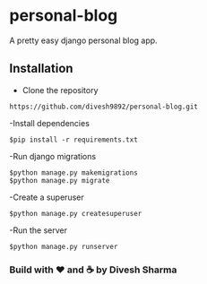 # personal-blog
A pretty easy django personal blog app.

## Installation

- Clone the repository

``` 
https://github.com/divesh9892/personal-blog.git
```

-Install dependencies

```
$pip install -r requirements.txt
```

-Run django migrations

```
$python manage.py makemigrations
$python manage.py migrate
```

-Create a superuser

```
$python manage.py createsuperuser
```

-Run the server

```
$python manage.py runserver
```

### Build with :heart: and :coffee: by Divesh Sharma
